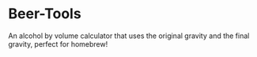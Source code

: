 # Beer-Tools
An alcohol by volume calculator that uses the original gravity and the final gravity, perfect for homebrew!
